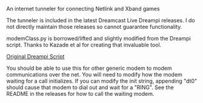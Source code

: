 An internet tunneler for connecting Netlink and Xband games

The tunneler is included in the latest Dreamcast Live Dreampi releases. I do not directly maintain those releases so cannot guarantee functionality.

modemClass.py is borrowed/lifted and slightly modified from the Dreampi script. Thanks to Kazade et al for creating that invaluable tool.

[Original Dreampi Script](https://github.com/Kazade/dreampi)

You should be able to use this for other generic modem to modem communications over the net. You will need to modify how the modem waiting for a call initializes. If you can modify the init string, appending "dt0" should cause that modem to dial out and wait for a "RING". See the README in the releases for how to call the waiting modem.
